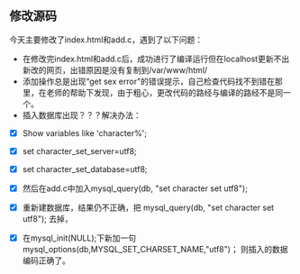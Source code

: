 ## 修改源码
今天主要修改了index.html和add.c，遇到了以下问题：
* 在修改完index.html和add.c后，成功进行了编译运行但在localhost更新不出新改的网页，出错原因是没有复制到/var/www/html/
* 添加操作总是出现“get sex error"的错误提示，自己检查代码找不到错在那里，在老师的帮助下发现，由于粗心，更改代码的路经与编译的路经不是同一个。
* 插入数据库出现？？？解决办法：
- [x] Show variables like 'character%';  

- [x] set character_set_server=utf8;  

- [x] set character_set_database=utf8;  

- [x] 然后在add.c中加入mysql_query(db, "set character set utf8"); 

- [x] 重新建数据库，结果仍不正确，把 mysql_query(db, "set character set utf8"); 去掉，

- [x] 在mysql_init(NULL);下新加一句mysql_options(db,MYSQL_SET_CHARSET_NAME,"utf8")；
则插入的数据编码正确了。


